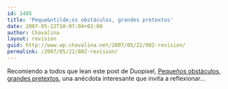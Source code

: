 ```yaml
---
id: 1485
title: 'Peque&ntilde;os obstáculos, grandes pretextos'
date: 2007-05-22T10:07:04+02:00
author: Chavalina
layout: revision
guid: http://www.wp.chavalina.net/2007/05/22/802-revision/
permalink: /2007/05/22/802-revision/
---
```

Recomiendo a todos que lean este post de Duopixel, <a href="http://blog.duopixel.com/articulos/pequenos_obstaculos_grandes_pret.html" target="_blank">Peque&ntilde;os obstáculos, grandes pretextos</a>, una anécdota interesante que invita a reflexionar…